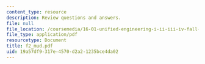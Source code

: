 ```yaml
---
content_type: resource
description: Review questions and answers.
file: null
file_location: /coursemedia/16-01-unified-engineering-i-ii-iii-iv-fall-2005-spring-2006/19a57df9317e4570d2a21235bce4da02_f2_mud.pdf
file_type: application/pdf
resourcetype: Document
title: f2_mud.pdf
uid: 19a57df9-317e-4570-d2a2-1235bce4da02
---
```

